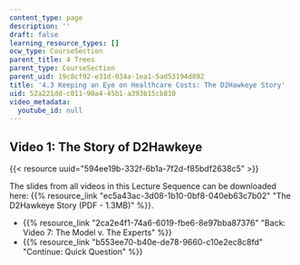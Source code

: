 ```yaml
---
content_type: page
description: ''
draft: false
learning_resource_types: []
ocw_type: CourseSection
parent_title: 4 Trees
parent_type: CourseSection
parent_uid: 19c8cf92-e31d-034a-1ea1-5ad53194d892
title: '4.3 Keeping an Eye on Healthcare Costs: The D2Hawkeye Story'
uid: 52a221dd-c011-90a4-45b1-a393b15cb810
video_metadata:
  youtube_id: null
---
```

## Video 1: The Story of D2Hawkeye

{{< resource uuid="594ee19b-332f-6b1a-7f2d-f85bdf2638c5" >}}

The slides from all videos in this Lecture Sequence can be downloaded here: {{% resource_link "ec5a43ac-3d08-1b10-0bf8-040eb63c7b02" "The D2Hawkeye Story (PDF - 1.3MB)" %}}.

- {{% resource_link "2ca2e4f1-74a6-6019-fbe6-8e97bba87376" "Back: Video 7: The Model v. The Experts" %}}
- {{% resource_link "b553ee70-b40e-de78-9660-c10e2ec8c8fd" "Continue: Quick Question" %}}
